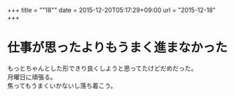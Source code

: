 +++
title = ""18""
date = 2015-12-20T05:17:29+09:00
url = "2015-12-18"
+++

仕事が思ったよりもうまく進まなかった
===
もっとちゃんとした形できり良くしようと思ってたけどだめだった。  
月曜日に頑張る。  
焦ってもうまくいかないし落ち着こう。
